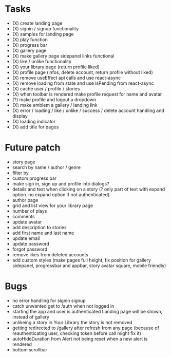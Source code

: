 # Tasks

- (X) create landing page
- (X) signin / signup functionality
- (X) samples for landing page
- (X) play function
- (X) progress bar
- (X) gallery page
- (X) make gallery page sidepanel links functional
- (X) like / unlike functionality
- (X) your library page (return profile liked)
- (X) profile page (infos, delete account, return profile without liked)
- (X) remove useEffect api calls and use react-async
- (X) remove loading from state and use isPending from react-async
- (X) cache user / profile / stories
- (X) when toolbar is rendered make profile request for name and avatar
- (?) make profile and logout a dropdown
- (X) make emblem a gallery / landing link
- (X) error / loading / like / unlike / success / delete account handling and display
- (X) loading indicator
- (X) add title for pages

# Future patch

- story page
- search by name / author / genre
- filter by
- custom progress bar
- make sign in, sign up and profile into dialogs?
- details and text when clicking on a story (? only part of text with expand option. no expand option if not authenticated)
- author page
- grid and list view for your library page
- number of plays
- comments
- update avatar
- add description to stories
- add first name and last name
- update email
- update password
- forgot password
- remove likes from deleted accounts
- add custom styles (make pages full height, fix position for gallery sidepanel, progressbar and appbar, story avatar square, mobile friendly)

# Bugs

- no error handling for signin signup
- catch unwanted get to /auth when not logged in
- starting the app and user is authenticated Landing page will be shown, instead of gallery
- unlikeing a story in Your Library the story is not removed
- getting redirected to /gallery after refresh from any page (because of reauthenticating user, checking token before call might fix it)
- autoHideDuration from Alert not being reset when a new alert is rendered
- bottom scrollbar
